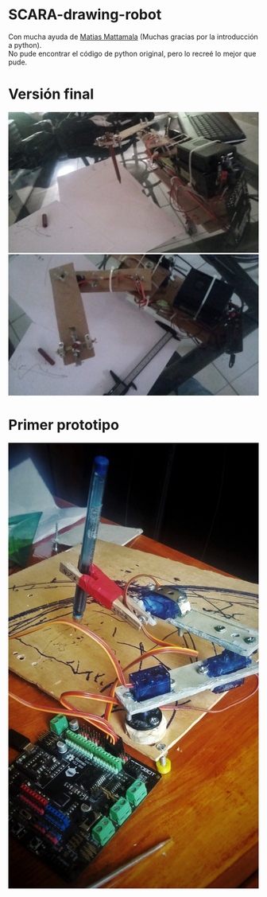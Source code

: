 # SCARA-drawing-robot
Con mucha ayuda de [Matias Mattamala](https://github.com/mmattamala) (Muchas gracias por la introducción a python).<br>
No pude encontrar el código de python original, pero lo recreé lo mejor que pude.

# Versión final
![img](https://github.com/MartinCastillo/SCARA-drawing-robot/blob/master/img/final1.jpeg)
![img](https://github.com/MartinCastillo/SCARA-drawing-robot/blob/master/img/final2.jpeg)


# Primer prototipo
![img](https://github.com/MartinCastillo/SCARA-drawing-robot/blob/master/img/prototipo.jpeg)

